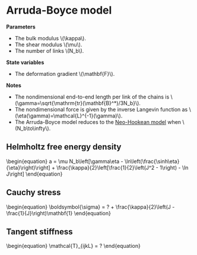 # Arruda-Boyce model

**Parameters**

- The bulk modulus \\(\\kappa\\).
- The shear modulus \\(\\mu\\).
- The number of links \\(N_b\\).

**State variables**

- The deformation gradient \\(\\mathbf{F}\\).

**Notes**

- The nondimensional end-to-end length per link of the chains is \\(\\gamma=\\sqrt{\\mathrm{tr}(\\mathbf{B}^*)/3N_b}\\).
- The nondimensional force is given by the inverse Langevin function as \\(\\eta(\\gamma)=\\mathcal{L}^{-1}(\\gamma)\\).
- The Arruda-Boyce model reduces to the [Neo-Hookean model](neo-hookean.md) when \\(N_b\to\infty\\).

## Helmholtz free energy density

\\begin{equation}
    a = \\mu N_b\\left[\\gamma\\eta - \\ln\\left(\\frac{\\sinh\\eta}{\\eta}\\right)\\right] + \\frac{\\kappa}{2}\\left[\\frac{1}{2}\\left(J^2 - 1\\right) - \\ln J\\right]
\\end{equation}

## Cauchy stress

\\begin{equation}
    \\boldsymbol{\\sigma} = ? + \\frac{\\kappa}{2}\\left(J - \\frac{1}{J}\\right)\\mathbf{1}
\\end{equation}

## Tangent stiffness

\\begin{equation}
    \\mathcal{T}\_{ijkL} = ?
\\end{equation}

